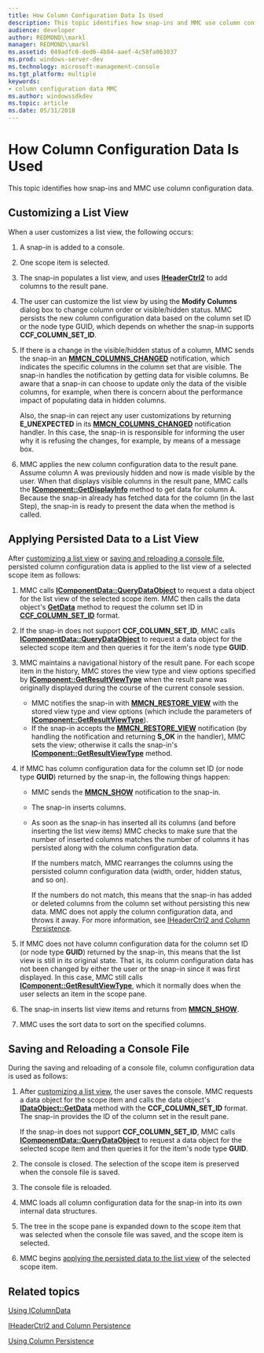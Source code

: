 ```yaml
---
title: How Column Configuration Data Is Used
description: This topic identifies how snap-ins and MMC use column configuration data.
audience: developer
author: REDMOND\\markl
manager: REDMOND\\markl
ms.assetid: 049adfc0-ded6-4b84-aaef-4c58fa063037
ms.prod: windows-server-dev
ms.technology: microsoft-management-console
ms.tgt_platform: multiple
keywords:
- column configuration data MMC
ms.author: windowssdkdev
ms.topic: article
ms.date: 05/31/2018
---
```


# How Column Configuration Data Is Used

This topic identifies how snap-ins and MMC use column configuration data.

## Customizing a List View

When a user customizes a list view, the following occurs:

1.  A snap-in is added to a console.
2.  One scope item is selected.
3.  The snap-in populates a list view, and uses [**IHeaderCtrl2**](/windows/desktop/api/Mmc/nn-mmc-iheaderctrl2) to add columns to the result pane.
4.  The user can customize the list view by using the **Modify Columns** dialog box to change column order or visible/hidden status. MMC persists the new column configuration data based on the column set ID or the node type GUID, which depends on whether the snap-in supports **CCF\_COLUMN\_SET\_ID**.
5.  If there is a change in the visible/hidden status of a column, MMC sends the snap-in an [**MMCN\_COLUMNS\_CHANGED**](mmcn-columns-changed.md) notification, which indicates the specific columns in the column set that are visible. The snap-in handles the notification by getting data for visible columns. Be aware that a snap-in can choose to update only the data of the visible columns, for example, when there is concern about the performance impact of populating data in hidden columns.

    Also, the snap-in can reject any user customizations by returning **E\_UNEXPECTED** in its [**MMCN\_COLUMNS\_CHANGED**](mmcn-columns-changed.md) notification handler. In this case, the snap-in is responsible for informing the user why it is refusing the changes, for example, by means of a message box.

6.  MMC applies the new column configuration data to the result pane. Assume column A was previously hidden and now is made visible by the user. When that displays visible columns in the result pane, MMC calls the [**IComponent::GetDisplayInfo**](/windows/desktop/api/Mmc/nf-mmc-icomponent-getdisplayinfo) method to get data for column A. Because the snap-in already has fetched data for the column (in the last Step), the snap-in is ready to present the data when the method is called.

## Applying Persisted Data to a List View

After [customizing a list view](#customizing-a-list-view) or [saving and reloading a console file](#saving-and-reloading-a-console-file), persisted column configuration data is applied to the list view of a selected scope item as follows:

1.  MMC calls [**IComponentData::QueryDataObject**](/windows/desktop/api/Mmc/nf-mmc-icomponentdata-querydataobject) to request a data object for the list view of the selected scope item. MMC then calls the data object's [**GetData**](https://www.bing.com/search?q=**GetData**) method to request the column set ID in [**CCF\_COLUMN\_SET\_ID**](ccf-column-set-id.md) format.
2.  If the snap-in does not support **CCF\_COLUMN\_SET\_ID**, MMC calls [**IComponentData::QueryDataObject**](/windows/desktop/api/Mmc/nf-mmc-icomponentdata-querydataobject) to request a data object for the selected scope item and then queries it for the item's node type **GUID**.
3.  MMC maintains a navigational history of the result pane. For each scope item in the history, MMC stores the view type and view options specified by [**IComponent::GetResultViewType**](/windows/desktop/api/Mmc/nf-mmc-icomponent-getresultviewtype) when the result pane was originally displayed during the course of the current console session.

    -   MMC notifies the snap-in with [**MMCN\_RESTORE\_VIEW**](mmcn-restore-view.md) with the stored view type and view options (which include the parameters of [**IComponent::GetResultViewType**](/windows/desktop/api/Mmc/nf-mmc-icomponent-getresultviewtype)).
    -   If the snap-in accepts the [**MMCN\_RESTORE\_VIEW**](mmcn-restore-view.md) notification (by handling the notification and returning **S\_OK** in the handler), MMC sets the view; otherwise it calls the snap-in's [**IComponent::GetResultViewType**](/windows/desktop/api/Mmc/nf-mmc-icomponent-getresultviewtype) method.

4.  If MMC has column configuration data for the column set ID (or node type **GUID**) returned by the snap-in, the following things happen:

    -   MMC sends the [**MMCN\_SHOW**](mmcn-show.md) notification to the snap-in.
    -   The snap-in inserts columns.
    -   As soon as the snap-in has inserted all its columns (and before inserting the list view items) MMC checks to make sure that the number of inserted columns matches the number of columns it has persisted along with the column configuration data.

        If the numbers match, MMC rearranges the columns using the persisted column configuration data (width, order, hidden status, and so on).

        If the numbers do not match, this means that the snap-in has added or deleted columns from the column set without persisting this new data. MMC does not apply the column configuration data, and throws it away. For more information, see [IHeaderCtrl2 and Column Persistence](iheaderctrl2-and-column-persistence.md).

5.  If MMC does not have column configuration data for the column set ID (or node type **GUID**) returned by the snap-in, this means that the list view is still in its original state. That is, its column configuration data has not been changed by either the user or the snap-in since it was first displayed. In this case, MMC still calls [**IComponent::GetResultViewType**](/windows/desktop/api/Mmc/nf-mmc-icomponent-getresultviewtype), which it normally does when the user selects an item in the scope pane.
6.  The snap-in inserts list view items and returns from [**MMCN\_SHOW**](mmcn-show.md).
7.  MMC uses the sort data to sort on the specified columns.

## Saving and Reloading a Console File

During the saving and reloading of a console file, column configuration data is used as follows:

1.  After [customizing a list view](#customizing-a-list-view), the user saves the console. MMC requests a data object for the scope item and calls the data object's [**IDataObject::GetData**](https://www.bing.com/search?q=**IDataObject::GetData**) method with the **CCF\_COLUMN\_SET\_ID** format. The snap-in provides the ID of the column set in the result pane.

    If the snap-in does not support **CCF\_COLUMN\_SET\_ID**, MMC calls [**IComponentData::QueryDataObject**](/windows/desktop/api/Mmc/nf-mmc-icomponentdata-querydataobject) to request a data object for the selected scope item and then queries it for the item's node type **GUID**.

2.  The console is closed. The selection of the scope item is preserved when the console file is saved.
3.  The console file is reloaded.
4.  MMC loads all column configuration data for the snap-in into its own internal data structures.
5.  The tree in the scope pane is expanded down to the scope item that was selected when the console file was saved, and the scope item is selected.
6.  MMC begins [applying the persisted data to the list view](#applying-persisted-data-to-a-list-view) of the selected scope item.

## Related topics

<dl> <dt>

[Using IColumnData](using-icolumndata.md)
</dt> <dt>

[IHeaderCtrl2 and Column Persistence](iheaderctrl2-and-column-persistence.md)
</dt> <dt>

[Using Column Persistence](using-column-persistence.md)
</dt> </dl>

 

 




